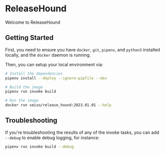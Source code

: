 # ReleaseHound

Welcome to ReleaseHound

## Getting Started

First, you need to ensure you have `docker`, `git`, `pipenv`, and `python3` installed locally, and the `docker` daemon is running.

Then, you can setup your local environment via:

```bash
# Install the dependencies
pipenv install --deploy --ignore-pipfile --dev

# Build the image
pipenv run invoke build

# Run the image
docker run seiso/release_hound:2023.01.01 --help
```

## Troubleshooting

If you're troubleshooting the results of any of the invoke tasks, you can add `--debug` to enable debug logging, for instance:

```bash
pipenv run invoke build --debug
```
